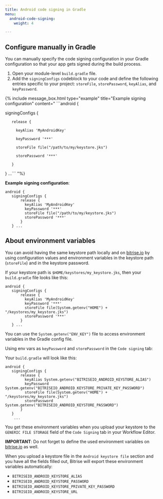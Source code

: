 ```yaml
---
title: Android code signing in Gradle
menu:
  android-code-signing:
    weight: 4

---
```

## Configure manually in Gradle

You can manually specify the code signing configuration in your Gradle configuration so that your app gets signed during the build process.

1. Open your module-level `build.gradle` file.
2. Add the `signingConfigs` codeblock to your code and define the following entries specific to your project:
   `storeFile`, `storePassword`, `keyAlias`, and `keyPassword`.

{% include message_box.html type="example" title="Example signing configuration" content=" \`\`\`android { 

   signingConfigs { 

   	   release { 

       	 keyAlias 'MyAndroidKey' 

         keyPassword '***' 

         storeFile file("/path/to/my/keystore.jks") 

         storePassword '***' 

       } 

   } ...\`\`\` "%} 

**Example signing configuration**:

    android { 
       signingConfigs { 
       	   release { 
           	 keyAlias 'MyAndroidKey' 
             keyPassword '***' 
             storeFile file("/path/to/my/keystore.jks") 
             storePassword '***' 
           } 
       } ...

## About environment variables

You can avoid having the same keystore path locally and on [bitrise.io](https://www.bitrise.io) by using configuration values and environment variables in the keystore path (`storeFile`) and in the keystore password.

If your keystore path is `$HOME/keystores/my_keystore.jks`, then your `build.gradle` file looks like this:

    android { 
       signingConfigs { 
       	   release { 
           	 keyAlias 'MyAndroidKey' 
             keyPassword '***' 
             storeFile file(System.getenv("HOME") + "/keystores/my_keystore.jks")
             storePassword '***' 
           } 
       } ...

You can use the `System.getenv("ENV_KEY")` file to access environment variables in the Gradle config file.

Using env vars as `keyPassword` and `storePassword` in the `Code signing` tab:

Your `build.gradle` will look like this:

    android {
       signingConfigs {
           release {
             keyAlias System.getenv("BITRISEIO_ANDROID_KEYSTORE_ALIAS")
             keyPassword System.getenv("BITRISEIO_ANDROID_KEYSTORE_PRIVATE_KEY_PASSWORD")
             storeFile file(System.getenv("HOME") + "/keystores/my_keystore.jks")
             storePassword System.getenv("BITRISEIO_ANDROID_KEYSTORE_PASSWORD")
           }
       }
        ...

You get these environment variables when you upload your keystore to the `GENERIC FILE STORAGE` field of the `Code Signing` tab in your Workflow Editor.

**IMPORTANT**: Do not forget to define the used environment variables on [bitrise.io](https://www.bitrise.io) as well.

When you upload a keystore file in the `Android keystore file` section and you have all the fields filled out, Bitrise will export these environment variables automatically:

* `BITRISEIO_ANDROID_KEYSTORE_ALIAS`
* `BITRISEIO_ANDROID_KEYSTORE_PASSWORD`
* `BITRISEIO_ANDROID_KEYSTORE_PRIVATE_KEY_PASSWORD`
* `BITRISEIO_ANDROID_KEYSTORE_URL`